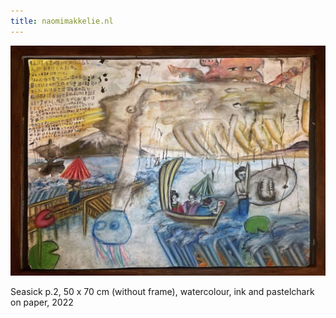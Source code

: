 ```yaml
---
title: naomimakkelie.nl
---
```


<link type="text/css" rel="stylesheet" href="css/main.css" />

![Seasick p.2](images/Seasick_p2.jpg "Seasick p.2")
<figcaption>Seasick p.2, 50 x 70 cm (without frame), watercolour, ink and pastelchark on paper, 2022</figcaption>
